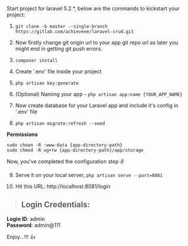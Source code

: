 Start project for laravel 5.2.*, below are the commands to kickstart your project:  
  
1. `git clone -b master --single-branch https://gitlab.com/achieveee/laravel-crud.git`

2. Now firstly change git origin url to your app git repo url as later you might end in getting git push errors.

3. `composer install`

4. Create '.env' file inside your project

5. `php artisan key:generate`

6. (Optional) Naming your app - `php artisan app:name {YOUR_APP_NAME}`

7. Now create database for your Laravel app and include it's config in '.env' file

8. `php artisan migrate:refresh --seed`
  
  
**Permissions**
  
`sudo chown -R :www-data {app-directory-path}`  
`sudo chmod -R ug+rw {app-directory-path}/app/storage`  

  
Now, you've completed the configuration step :v:

9. Serve it on your local server, `php artisan serve --port=8081`
  
10. Hit this URL: http://localhost:8081/login  
  
> ## Login Credentials:

**Login ID**: admin  
**Password**: admin@111  
  
  
Enjoy...!!! :thumbsup: